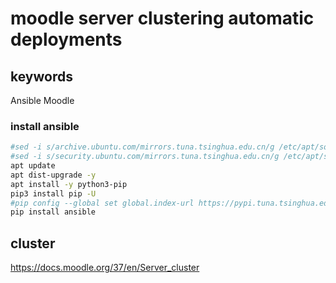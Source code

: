 # moodle server clustering automatic deployments

## keywords

Ansible Moodle

### install ansible

```sh
#sed -i s/archive.ubuntu.com/mirrors.tuna.tsinghua.edu.cn/g /etc/apt/sources.list
#sed -i s/security.ubuntu.com/mirrors.tuna.tsinghua.edu.cn/g /etc/apt/sources.list
apt update
apt dist-upgrade -y
apt install -y python3-pip
pip3 install pip -U
#pip config --global set global.index-url https://pypi.tuna.tsinghua.edu.cn/simple
pip install ansible
```

## cluster

https://docs.moodle.org/37/en/Server_cluster


